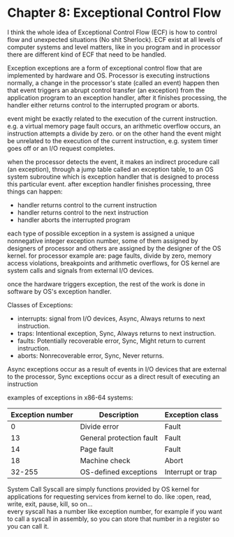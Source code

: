 # Chapter 8: Exceptional Control Flow

I think the whole idea of Exceptional Control Flow (ECF) is how to control flow and unexpected situations (No shit Sherlock). ECF exist at all levels of computer systems and level matters, like in you program and in processor there are different kind of ECF that need to be handled.

Exception
exceptions are a form of exceptional control flow that are implemented by hardware and OS.
Processor is executing instructions normally, a change in the processor's state (called an event) happen then that event triggers an abrupt control transfer (an exception) from the application program to an exception handler, after it finishes processing, the handler either returns control to the interrupted program or aborts.

event might be exactly related to the execution of the current instruction. e.g. a virtual memory page fault occurs, an arithmetic overflow occurs, an instruction attempts a divide by zero. or on the other hand the event might be unrelated to the execution of the current instruction, e.g. system timer goes off or an I/O request completes.

when the processor detects the event, it makes an indirect procedure call (an exception), through a jump table called an exception table, to an OS system subroutine which is exception handler that is designed to process this particular event. after exception handler finishes processing, three things can happen:
- handler returns control to the current instruction 
- handler returns control to the next instruction
- handler aborts the interrupted program

each type of possible exception in a system is assigned a unique nonnegative integer exception number, some of them assigned by designers of processor and others are assigned by the designer of the OS kernel.
for processor example are: page faults, divide by zero, memory access violations, breakpoints and arithmetic overflows, for OS kernel are system calls and signals from external I/O devices.

once the hardware triggers exception, the rest of the work is done in software by OS's exception handler.

Classes of Exceptions:
- interrupts: signal from I/O devices, Async,  Always returns to next instruction.
- traps: Intentional exception, Sync, Always returns to next instruction.
- faults: Potentially recoverable error, Sync, Might return to current instruction.
- aborts: Nonrecoverable error, Sync, Never returns.

Async exceptions occur as a result of events in I/O devices that are external to the processor, Sync exceptions occur as a direct result of executing an instruction

examples of exceptions in x86-64 systems:

| Exception number | Description              | Exception class   |
| ---------------- | ------------------------ | ----------------- |
| 0                | Divide error             | Fault             |
| 13               | General protection fault | Fault             |
| 14               | Page fault               | Fault             |
| 18               | Machine check            | Abort             |
| 32-255           | OS-defined exceptions    | Interrupt or trap |

System Call
Syscall are simply functions provided by OS kernel for applications for requesting services from kernel to do. like :open, read, write, exit, pause, kill, so on...  
every syscall has a number like exception number, for example if you want to call a syscall in assembly, so you can store that number in a register so you can call it.

